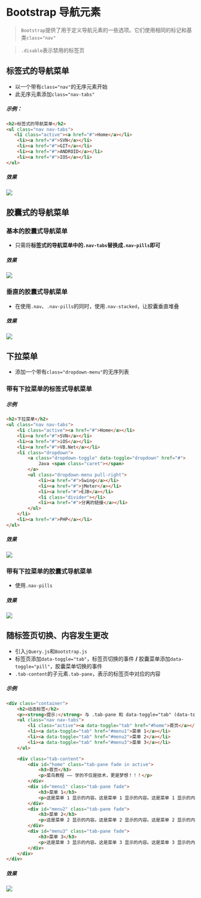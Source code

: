 # Bootstrap 导航元素

> `Bootstrap`提供了用于定义导航元素的一些选项。它们使用相同的标记和基类`class="nav"`

> `.disable`表示禁用的标签页

## 标签式的导航菜单

* 以一个带有`class="nav"`的无序元素开始
* 此无序元素添加`class="nav-tabs"`

##### 示例：
```html
<h2>标签式的导航菜单</h2>
<ul class="nav nav-tabs">
   <li class="active"><a href="#">Home</a></li>
    <li><a href="#">SVN</a></li>
    <li><a href="#">GIT</a></li>
    <li><a href="#">ANDROID</a></li>
    <li><a href="#">IOS</a></li>
</ul>
```
##### 效果
![](https://i.imgur.com/XGDkHDa.png)
<!--<img src="example_image/nav_tab.png" alt="标签式的导航菜单">-->

## 胶囊式的导航菜单

### 基本的胶囊式导航菜单

* 只需将**标签式的导航菜单中的`.nav-tabs`替换成`.nav-pills`即可**

##### 效果

![](https://i.imgur.com/ido1Amy.png)
<!--<img src="example_image/nav-pills.png" alt="基本的胶囊式导航菜单">-->

### 垂直的胶囊式导航菜单

* 在使用`.nav`、`.nav-pills`的同时，使用`.nav-stacked`，让胶囊垂直堆叠

##### 效果

![](https://i.imgur.com/iQZZRek.png)
<!--<img src="example_image/nav-pills-stacked.png" alt="垂直的胶囊式导航菜单">-->

## 下拉菜单

* 添加一个带有`class="dropdown-menu"`的无序列表

### 带有下拉菜单的标签式导航菜单

##### 示例

```html
<h2>下拉菜单</h2>
<ul class="nav nav-tabs">
    <li class="active"><a href="#">Home</a></li>
    <li><a href="#">SVN</a></li>
    <li><a href="#">iOS</a></li>
    <li><a href="#">VB.Net</a></li>
    <li class="dropdown">
        <a class="dropdown-toggle" data-toggle="dropdown" href="#">
            Java <span class="caret"></span>
        </a>
        <ul class="dropdown-menu pull-right">
            <li><a href="#">Swing</a></li>
            <li><a href="#">jMeter</a></li>
            <li><a href="#">EJB</a></li>
            <li class="divider"></li>
            <li><a href="#">分离的链接</a></li>
        </ul>
    </li>
    <li><a href="#">PHP</a></li>
</ul>
```
##### 效果

![](https://i.imgur.com/yP012JE.png)
<!--<img src="example_image/nav-tabs-dropdown.png" alt="带有下拉菜单的标签式导航菜单">-->

### 带有下拉菜单的胶囊式导航菜单

* 使用`.nav-pills`

##### 效果
![](https://i.imgur.com/Uz6zjH3.png)
<!--<img src="example_image/nav-pills-dropdown.png" alt="带有下拉菜单的胶囊式导航菜单">-->

## 随标签页切换、内容发生更改

* 引入`jQuery.js`和`Bootstrap.js`
* 标签页添加`data-toggle="tab"`，标签页切换的事件 **/** 胶囊菜单添加`data-toggle="pill"`，胶囊菜单切换的事件
* `.tab-content`的子元素`.tab-pane`，表示的标签页中对应的内容

##### 示例

```html
<div class="container">
    <h2>动态标签</h2>
    <p><strong>提示:</strong> 与 .tab-pane 和 data-toggle="tab" (data-toggle="pill" ) 一同使用, 设置标签页对应的内容随标签的切换而更改。</p>
    <ul class="nav nav-tabs">
        <li class="active"><a data-toggle="tab" href="#home">首页</a></li>
        <li><a data-toggle="tab" href="#menu1">菜单 1</a></li>
        <li><a data-toggle="tab" href="#menu2">菜单 2</a></li>
        <li><a data-toggle="tab" href="#menu3">菜单 3</a></li>
    </ul>

    <div class="tab-content">
        <div id="home" class="tab-pane fade in active">
            <h3>首页</h3>
            <p>菜鸟教程 —— 学的不仅是技术，更是梦想！！！</p>
        </div>
        <div id="menu1" class="tab-pane fade">
            <h3>菜单 1</h3>
            <p>这是菜单 1 显示的内容。这是菜单 1 显示的内容。这是菜单 1 显示的内容。</p>
        </div>
        <div id="menu2" class="tab-pane fade">
            <h3>菜单 2</h3>
            <p>这是菜单 2 显示的内容。这是菜单 2 显示的内容。这是菜单 2 显示的内容。</p>
        </div>
        <div id="menu3" class="tab-pane fade">
            <h3>菜单 3</h3>
            <p>这是菜单 3 显示的内容。这是菜单 3 显示的内容。这是菜单 3 显示的内容。</p>
        </div>
    </div>
</div>
```
##### 效果
![](https://i.imgur.com/AkKa7QN.png)
<!--<img src="example_image/nav-tab-content.png" alt="动态标签-随标签页的切换内容随之改变">-->
